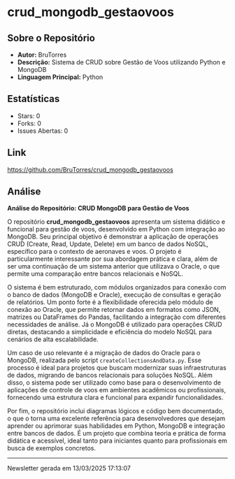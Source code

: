 # crud_mongodb_gestaovoos

## Sobre o Repositório
- **Autor:** BruTorres
- **Descrição:** Sistema de CRUD sobre Gestão de Voos utilizando Python e MongoDB
- **Linguagem Principal:** Python

## Estatísticas
- Stars: 0
- Forks: 0
- Issues Abertas: 0

## Link
https://github.com/BruTorres/crud_mongodb_gestaovoos


## Análise
**Análise do Repositório: CRUD MongoDB para Gestão de Voos**  

O repositório **crud_mongodb_gestaovoos** apresenta um sistema didático e funcional para gestão de voos, desenvolvido em Python com integração ao MongoDB. Seu principal objetivo é demonstrar a aplicação de operações CRUD (Create, Read, Update, Delete) em um banco de dados NoSQL, específico para o contexto de aeronaves e voos. O projeto é particularmente interessante por sua abordagem prática e clara, além de ser uma continuação de um sistema anterior que utilizava o Oracle, o que permite uma comparação entre bancos relacionais e NoSQL.  

O sistema é bem estruturado, com módulos organizados para conexão com o banco de dados (MongoDB e Oracle), execução de consultas e geração de relatórios. Um ponto forte é a flexibilidade oferecida pelo módulo de conexão ao Oracle, que permite retornar dados em formatos como JSON, matrizes ou DataFrames do Pandas, facilitando a integração com diferentes necessidades de análise. Já o MongoDB é utilizado para operações CRUD diretas, destacando a simplicidade e eficiência do modelo NoSQL para cenários de alta escalabilidade.  

Um caso de uso relevante é a migração de dados do Oracle para o MongoDB, realizada pelo script `createCollectionsAndData.py`. Esse processo é ideal para projetos que buscam modernizar suas infraestruturas de dados, migrando de bancos relacionais para soluções NoSQL. Além disso, o sistema pode ser utilizado como base para o desenvolvimento de aplicações de controle de voos em ambientes acadêmicos ou profissionais, fornecendo uma estrutura clara e funcional para expandir funcionalidades.  

Por fim, o repositório inclui diagramas lógicos e código bem documentado, o que o torna uma excelente referência para desenvolvedores que desejam aprender ou aprimorar suas habilidades em Python, MongoDB e integração entre bancos de dados. É um projeto que combina teoria e prática de forma didática e acessível, ideal tanto para iniciantes quanto para profissionais em busca de exemplos concretos.

---
Newsletter gerada em 13/03/2025 17:13:07

